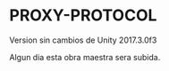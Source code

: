 # PROXY-PROTOCOL

Version sin cambios de Unity 2017.3.0f3

Algun dia esta obra maestra sera subida.
